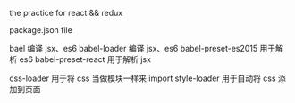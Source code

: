 the practice for react && redux

package.json file

bael 编译 jsx、es6
babel-loader 编译 jsx、es6
babel-preset-es2015 用于解析 es6
babel-preset-react 用于解析 jsx

css-loader 用于将 css 当做模块一样来 import
style-loader 用于自动将 css 添加到页面
